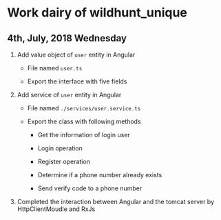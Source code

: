 # Work dairy of wildhunt_unique

## 4th, July, 2018 Wednesday

1. Add value object of `user` entity in Angular

    + File named `user.ts`

    + Export the interface with five fields

1. Add service of `user` entity in Angular

    + File named `./services/user.service.ts`

    + Export the class with following methods

        + Get the information of login user

        + Login operation

        + Register operation

        + Determine if a phone number already exists

        + Send verify code to a phone number

1. Completed the interaction between Angular and the tomcat server by HttpClientMoudle and RxJs